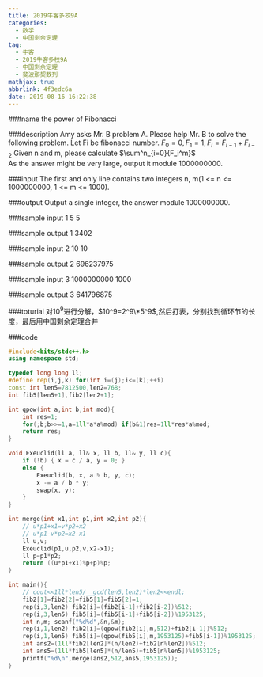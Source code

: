 ```yaml
---
title: 2019牛客多校9A
categories:
  - 数学
  - 中国剩余定理
tag:
  - 牛客
  - 2019牛客多校9A
  - 中国剩余定理
  - 斐波那契数列
mathjax: true
abbrlink: 4f3edc6a
date: 2019-08-16 16:22:38
---
```


###name
the power of Fibonacci

###description
Amy asks Mr. B  problem A. Please help Mr. B to solve the following problem.
Let Fi be fibonacci number.
$F_0 = 0, F_1 = 1, F_i = F_{i-1} + F_{i-2}$ 
Given n and m, please calculate
$\sum^n_{i=0}{F_i^m}$  
As the answer might be very large, output it module 1000000000.
<!---more-->

###input
The first and only line contains two integers n, m(1 <= n <= 1000000000, 1 <= m <= 1000).

###output
Output a single integer, the answer module 1000000000.

###sample input 1
5 5

###sample output 1
3402

###sample input 2
10 10

###sample output 2
696237975

###sample input 3
1000000000 1000

###sample output 3
641796875

###toturial
对$10^9$进行分解，$10^9=2^9\*5^9$,然后打表，分别找到循环节的长度，最后用中国剩余定理合并

###code
```cpp
#include<bits/stdc++.h>
using namespace std;

typedef long long ll;
#define rep(i,j,k) for(int i=(j);i<=(k);++i)
const int len5=7812500,len2=768;
int fib5[len5+1],fib2[len2+1];

int qpow(int a,int b,int mod){
    int res=1;
    for(;b;b>>=1,a=1ll*a*a%mod) if(b&1)res=1ll*res*a%mod;
    return res;
}

void Exeuclid(ll a, ll& x, ll b, ll& y, ll c){
    if (!b) { x = c / a, y = 0; }
    else {
        Exeuclid(b, x, a % b, y, c);
        x -= a / b * y;
        swap(x, y);
    }
}

int merge(int x1,int p1,int x2,int p2){
    // u*p1+x1=v*p2+x2
    // u*p1-v*p2=x2-x1
    ll u,v;
    Exeuclid(p1,u,p2,v,x2-x1);
    ll p=p1*p2;
    return ((u*p1+x1)%p+p)%p;
}

int main(){
    // cout<<1ll*len5/__gcd(len5,len2)*len2<<endl;
    fib2[1]=fib2[2]=fib5[1]=fib5[2]=1;
    rep(i,3,len2) fib2[i]=(fib2[i-1]+fib2[i-2])%512;
    rep(i,3,len5) fib5[i]=(fib5[i-1]+fib5[i-2])%1953125;
    int n,m; scanf("%d%d",&n,&m);
    rep(i,1,len2) fib2[i]=(qpow(fib2[i],m,512)+fib2[i-1])%512;
    rep(i,1,len5) fib5[i]=(qpow(fib5[i],m,1953125)+fib5[i-1])%1953125;
    int ans2=(1ll*fib2[len2]*(n/len2)+fib2[n%len2])%512;
    int ans5=(1ll*fib5[len5]*(n/len5)+fib5[n%len5])%1953125;
    printf("%d\n",merge(ans2,512,ans5,1953125));
}
```






















